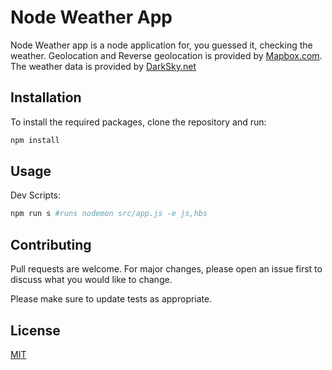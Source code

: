 # Node Weather App

Node Weather app is a node application for, you guessed it, checking the weather. 
Geolocation and Reverse geolocation is provided by [Mapbox.com](https://www.mapbox.com/). The weather data is provided by [DarkSky.net](https://darksky.net/)

## Installation

To install the required packages, clone the repository and run: 

```bash
npm install
```

## Usage

Dev Scripts: 

```bash
npm run s #runs nodemon src/app.js -e js,hbs
```

## Contributing
Pull requests are welcome. For major changes, please open an issue first to discuss what you would like to change.

Please make sure to update tests as appropriate.

## License
[MIT](https://choosealicense.com/licenses/mit/)
